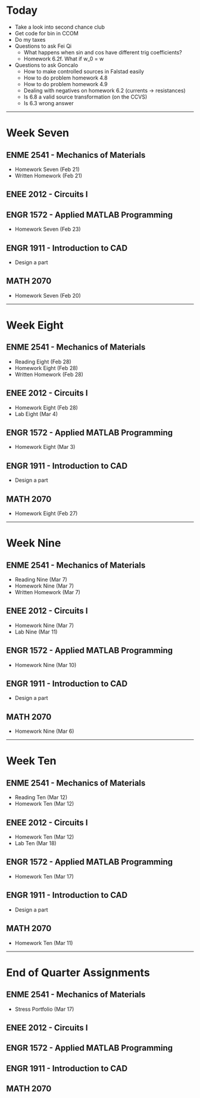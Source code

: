 # Today
  - Take a look into second chance club
  - Get code for bin in CCOM
  - Do my taxes
  - Questions to ask Fei Qi
    - What happens when sin and cos have different trig coefficients?
    - Homework 6.2f. What if w_0 = w
  - Questions to ask Goncalo
    - How to make controlled sources in Falstad easily
    - How to do problem homework 4.8
    - How to do problem homework 4.9
    - Dealing with negatives on homework 6.2 (currents -> resistances)
    - Is 6.8 a valid source transformation (on the CCVS)
    - Is 6.3 wrong answer

***

# Week Seven
## ENME 2541 - Mechanics of Materials
  - Homework Seven (Feb 21)
  - Written Homework (Feb 21)
## ENEE 2012 - Circuits I
## ENGR 1572 - Applied MATLAB Programming
  - Homework Seven (Feb 23)
## ENGR 1911 - Introduction to CAD
  - Design a part
## MATH 2070
  - Homework Seven (Feb 20)

***

# Week Eight
## ENME 2541 - Mechanics of Materials
  - Reading Eight (Feb 28)
  - Homework Eight (Feb 28)
  - Written Homework (Feb 28)
## ENEE 2012 - Circuits I
  - Homework Eight (Feb 28)
  - Lab Eight (Mar 4)
## ENGR 1572 - Applied MATLAB Programming
  - Homework Eight (Mar 3)
## ENGR 1911 - Introduction to CAD
  - Design a part
## MATH 2070
  - Homework Eight (Feb 27)

***

# Week Nine
## ENME 2541 - Mechanics of Materials
  - Reading Nine (Mar 7)
  - Homework Nine (Mar 7)
  - Written Homework (Mar 7)
## ENEE 2012 - Circuits I
  - Homework Nine (Mar 7)
  - Lab Nine (Mar 11)
## ENGR 1572 - Applied MATLAB Programming
  - Homework Nine (Mar 10)
## ENGR 1911 - Introduction to CAD
  - Design a part
## MATH 2070
  - Homework Nine (Mar 6)

***

# Week Ten
## ENME 2541 - Mechanics of Materials
  - Reading Ten (Mar 12)
  - Homework Ten (Mar 12)
## ENEE 2012 - Circuits I
  - Homework Ten (Mar 12)
  - Lab Ten (Mar 18)
## ENGR 1572 - Applied MATLAB Programming
  - Homework Ten (Mar 17)
## ENGR 1911 - Introduction to CAD
  - Design a part
## MATH 2070
  - Homework Ten (Mar 11)

***

# End of Quarter Assignments
## ENME 2541 - Mechanics of Materials
  - Stress Portfolio (Mar 17)
## ENEE 2012 - Circuits I
## ENGR 1572 - Applied MATLAB Programming
## ENGR 1911 - Introduction to CAD
## MATH 2070

